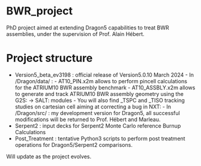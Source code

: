 # BWR_project
PhD project aimed at extending Dragon5 capabilities to treat BWR assemblies, under the supervision of Prof. Alain Hébert.

# Project structure

- Version5_beta_ev3198 : official release of Version5.0.10 March 2024
   			- In /Dragon/data/ : - AT10_PIN.x2m allows to perform pincell calculations for the ATRIUM10 BWR assembly benchmark
					     - AT10_ASSBLY.x2m allows to generate and track ATRIUM10 BWR assembly geometry using the G2S: -> SALT: modules
					     - You will also find _TSPC and _TISO tracking studies on cartesian cell aiming at correcting a bug in NXT:
			- In /Dragon/src/ : my development version for Dragon5, all successful modifications will be returned to Prof. Hébert and Marleau.
- Serpent2 : input decks for Serpent2 Monte Carlo reference Burnup Calculations
- Post_Treatment : tentative Python3 scripts to perform post treatment operations for Dragon5/Serpent2 comparisons.

Will update as the project evolves.
 


